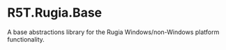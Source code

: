 # R5T.Rugia.Base
A base abstractions library for the Rugia Windows/non-Windows platform functionality.
